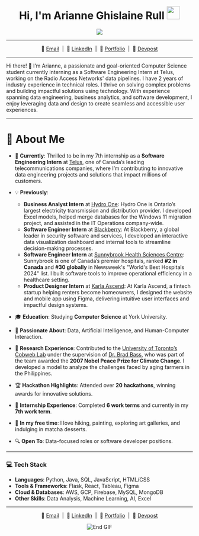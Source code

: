 <h1 align="center"><b>Hi, I'm Arianne Ghislaine Rull</b> <img src="https://media.giphy.com/media/hvRJCLFzcasrR4ia7z/giphy.gif" width="35"></h1>

<!-- Typing effect -->
<p align="center">
  <a href="https://github.com/DenverCoder1/readme-typing-svg">
    <img src="https://readme-typing-svg.herokuapp.com?font=Fira+Code&color=%2336BCF7&size=25&center=true&vCenter=true&width=600&height=100&lines=Welcome+to+my+GitHub!;Software+Engineer+and+Developer;Hackathon+Champion+%26+Problem+Solver;AI+and+Machine+Learning+Enthusiast;Matcha+Fanatic+%26+Nature+Lover">
  </a>
</p>

---

<p align="center">
  📧 <a href="mailto:arianneghislaine@gmail.com">Email</a> &nbsp;|&nbsp; 💼 <a href="https://linkedin.com/in/ariannerull">LinkedIn</a> &nbsp;|&nbsp; 🌟 <a href="https://ariannerullcodes.netlify.app">Portfolio</a> &nbsp;|&nbsp; 📂 <a href="https://devpost.com/arianneghislaine">Devpost</a>
</p>

---

<p align="left">
Hi there! 👋 I’m Arianne, a passionate and goal-oriented Computer Science student currently interning as a Software Engineering Intern at Telus, working on the Radio Access Networks' data pipelines. I have 2 years of industry experience in technical roles. I thrive on solving complex problems and building impactful solutions using technology. With experience spanning data engineering, business analytics, and software development, I enjoy leveraging data and design to create seamless and accessible user experiences.
</p>

---

# 🌟 About Me

- 💼 **Currently**: Thrilled to be in my 7th internship as a **Software Engineering Intern** at [Telus](https://www.telus.com/), one of Canada’s leading telecommunications companies, where I’m contributing to innovative data engineering projects and solutions that impact millions of customers.  
- 💡 **Previously**:  
  - **Business Analyst Intern** at [Hydro One](https://www.hydroone.com/): Hydro One is Ontario’s largest electricity transmission and distribution provider. I developed Excel models, helped merge databases for the Windows 11 migration project, and assisted in the IT Operations company-wide.  
  - **Software Engineer Intern** at [Blackberry](https://www.blackberry.com/): At Blackberry, a global leader in security software and services, I developed an interactive data visualization dashboard and internal tools to streamline decision-making processes.  
  - **Software Engineer Intern** at [Sunnybrook Health Sciences Centre](https://sunnybrook.ca/): Sunnybrook is one of Canada’s premier hospitals, ranked **#2 in Canada** and **#30 globally** in Newsweek's "World's Best Hospitals 2024" list. I built software tools to improve operational efficiency in a healthcare setting.  
  - **Product Designer Intern** at [Karla Ascend](https://karlaascend.com/): At Karla Ascend, a fintech startup helping renters become homeowners, I designed the website and mobile app using Figma, delivering intuitive user interfaces and impactful design systems.

- 🎓 **Education**: Studying **Computer Science** at York University.  
- 🧠 **Passionate About**: Data, Artificial Intelligence, and Human-Computer Interaction.  
- 🧪 **Research Experience**: Contributed to the [University of Toronto’s Cobweb Lab](https://docs.google.com/document/d/1poj_nZZkqjlr2TE4mtAW8XFljRqgqi-QZLqzgS2x2Zc/edit?usp=sharing) under the supervision of [Dr. Brad Bass](https://earth-impact.org/2020/05/brad-bass-ph-d/), who was part of the team awarded the **2007 Nobel Peace Prize for Climate Change**. I developed a model to analyze the challenges faced by aging farmers in the Philippines.
- 🏆 **Hackathon Highlights**: Attended over **20 hackathons**, winning awards for innovative solutions.  
- 💼 **Internship Experience**: Completed **6 work terms** and currently in my **7th work term**.  
- 🎨 **In my free time**: I love hiking, painting, exploring art galleries, and indulging in matcha desserts.  
- 🔍 **Open To**: Data-focused roles or software developer positions.  

---

### 💻 **Tech Stack**
- **Languages**: Python, Java, SQL, JavaScript, HTML/CSS
- **Tools & Frameworks**: Flask, React, Tableau, Figma
- **Cloud & Databases**: AWS, GCP, Firebase, MySQL, MongoDB
- **Other Skills**: Data Analysis, Machine Learning, AI, Excel

---
<p align="center">
  📧 <a href="mailto:arianneghislaine@gmail.com">Email</a> &nbsp;|&nbsp; 💼 <a href="https://linkedin.com/in/ariannerull">LinkedIn</a> &nbsp;|&nbsp; 🌟 <a href="https://ariannerullcodes.netlify.app">Portfolio</a> &nbsp;|&nbsp; 📂 <a href="https://devpost.com/arianneghislaine">Devpost</a>
</p>

<p align="center">
  <img src="https://user-images.githubusercontent.com/73097560/115834477-dbab4500-a447-11eb-908a-139a6edaec5c.gif" alt="End GIF">
</p>
